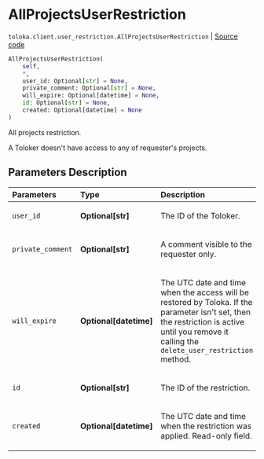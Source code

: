 # AllProjectsUserRestriction
`toloka.client.user_restriction.AllProjectsUserRestriction` | [Source code](https://github.com/Toloka/toloka-kit/blob/v1.2.1/src/client/user_restriction.py#L86)

```python
AllProjectsUserRestriction(
    self,
    *,
    user_id: Optional[str] = None,
    private_comment: Optional[str] = None,
    will_expire: Optional[datetime] = None,
    id: Optional[str] = None,
    created: Optional[datetime] = None
)
```

All projects restriction.


A Toloker doesn't have access to any of requester's projects.

## Parameters Description

| Parameters | Type | Description |
| :----------| :----| :-----------|
`user_id`|**Optional\[str\]**|<p>The ID of the Toloker.</p>
`private_comment`|**Optional\[str\]**|<p>A comment visible to the requester only.</p>
`will_expire`|**Optional\[datetime\]**|<p>The UTC date and time when the access will be restored by Toloka. If the parameter isn't set, then the restriction is active until you remove it calling the `delete_user_restriction` method.</p>
`id`|**Optional\[str\]**|<p>The ID of the restriction.</p>
`created`|**Optional\[datetime\]**|<p>The UTC date and time when the restriction was applied. Read-only field.</p>
